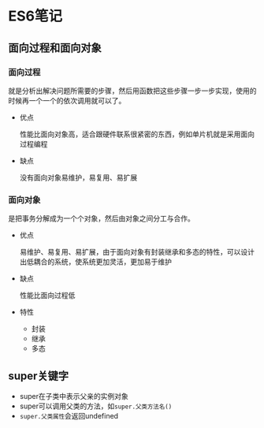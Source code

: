 # ES6笔记

## 面向过程和面向对象

### 面向过程
就是分析出解决问题所需要的步骤，然后用函数把这些步骤一步一步实现，使用的时候再一个一个的依次调用就可以了。

- 优点

    性能比面向对象高，适合跟硬件联系很紧密的东西，例如单片机就是采用面向过程编程

- 缺点

    没有面向对象易维护，易复用、易扩展


### 面向对象

是把事务分解成为一个个对象，然后由对象之间分工与合作。

- 优点

    易维护、易复用、易扩展，由于面向对象有封装继承和多态的特性，可以设计出低耦合的系统，使系统更加灵活，更加易于维护

- 缺点

    性能比面向过程低

- 特性
    - 封装
    - 继承
    - 多态


## super关键字

- super在子类中表示父亲的实例对象
- super可以调用父类的方法，如`super.父类方法名()`
- `super.父类属性`会返回undefined


